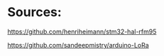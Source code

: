 # Sources:
https://github.com/henriheimann/stm32-hal-rfm95

https://github.com/sandeepmistry/arduino-LoRa
